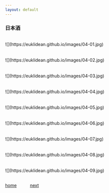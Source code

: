 ```yaml
---
layout: default
---
```


### 日本酒

<BR>
![](https://euklidean.github.io/images/04-01.jpg)
<BR>
<BR>
<BR>
![](https://euklidean.github.io/images/04-02.jpg)
<BR>
<BR>
<BR>
![](https://euklidean.github.io/images/04-03.jpg)
<BR>
<BR>
<BR>
![](https://euklidean.github.io/images/04-04.jpg)
<BR>
<BR>
<BR>
![](https://euklidean.github.io/images/04-05.jpg)
<BR>
<BR>
<BR>
![](https://euklidean.github.io/images/04-06.jpg)
<BR>
<BR>
<BR>
![](https://euklidean.github.io/images/04-07.jpg)
<BR>
<BR>
<BR>
![](https://euklidean.github.io/images/04-08.jpg)
<BR>
<BR>
<BR>
![](https://euklidean.github.io/images/04-09.jpg)
<BR>
<BR>

[home](./) &nbsp; &nbsp; &nbsp; &nbsp; &nbsp; [next](05-kantou)
